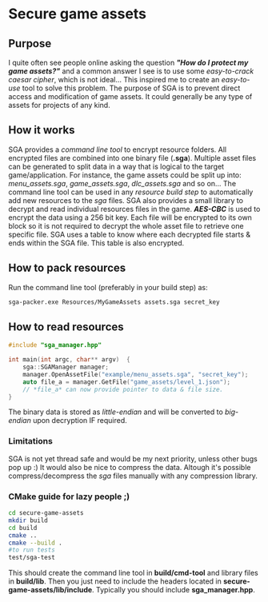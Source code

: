 # Secure game assets

## Purpose
I quite often see people online asking the question ***"How do I protect my game
assets?"*** and a common answer I see is to use some *easy-to-crack caesar
cipher*, which is not ideal... This inspired me to create an *easy-to-use* tool
to solve this problem. The purpose of SGA is to prevent direct access and
modification of game assets. It could generally be any type of assets for
projects of any kind.

## How it works
SGA provides a *command line tool* to encrypt resource folders. All encrypted
files are combined into one binary file (**.sga**). Multiple asset files can be
generated to split data in a way that is logical to the target game/application.
For instance, the game assets could be split up into: *menu_assets.sga*,
*game_assets.sga*, *dlc_assets.sga* and so on... The command line tool can be
used in any *resource build step* to automatically add new resources to the
*sga* files. SGA also provides a small library to decrypt and read individual
resources files in the game. ***AES-CBC*** is used to encrypt the data using a
256 bit key. Each file will be encrypted to its own block so it is not required
to decrypt the whole asset file to retrieve one specific file. SGA uses a table
to know where each decrypted file starts & ends within the SGA file. This table
is also encrypted. 


## How to pack resources
Run the command line tool (preferably in your build step) as:
```sh
sga-packer.exe Resources/MyGameAssets assets.sga secret_key
```


## How to read resources
```cpp
#include "sga_manager.hpp"

int main(int argc, char** argv)  {
	sga::SGAManager manager;
	manager.OpenAssetFile("example/menu_assets.sga", "secret_key");
	auto file_a = manager.GetFile("game_assets/level_1.json");
	// *file_a* can now provide pointer to data & file size.
}
```
The binary data is stored as *little-endian* and will be converted to
*big-endian* upon decryption IF required.
### Limitations
SGA is not yet thread safe and would be my next priority, unless other bugs pop
up :)  It would also be nice to compress the data. Altough it's possible
compress/decompress the *sga* files manually with any compression library.

### CMake guide for lazy people ;)
```sh
cd secure-game-assets
mkdir build
cd build
cmake ..
cmake --build .
#to run tests
test/sga-test
```
This should create the command line tool in **build/cmd-tool** and library files
in **build/lib**. Then you just need to include the headers located in
**secure-game-assets/lib/include**. Typically you should include
**sga_manager.hpp**.